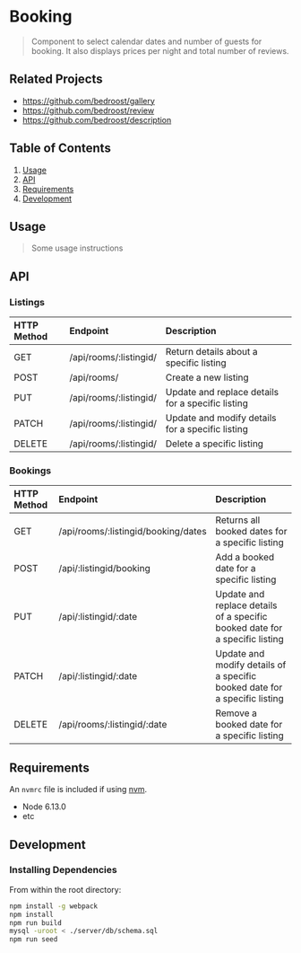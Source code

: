 # Booking

> Component to select calendar dates and number of guests for booking. It also displays prices per night and total number of reviews.

## Related Projects

  - https://github.com/bedroost/gallery
  - https://github.com/bedroost/review
  - https://github.com/bedroost/description

## Table of Contents

1. [Usage](#Usage)
1. [API](#API)
1. [Requirements](#requirements)
1. [Development](#development)

## Usage

> Some usage instructions

## API

### Listings
| HTTP Method   | Endpoint               | Description                                                   |
|:--------------|:-----------------------|:--------------------------------------------------------------|
| GET           | /api/rooms/:listingid/ | Return details about a specific listing                       |
| POST          | /api/rooms/            | Create a new listing                                          |
| PUT           | /api/rooms/:listingid/ | Update and replace details for a specific listing             |
| PATCH         | /api/rooms/:listingid/ | Update and modify details for a specific listing              |
| DELETE        | /api/rooms/:listingid/ | Delete a specific listing                                     |


### Bookings
| HTTP Method     | Endpoint                           | Description                                                    |
|:----------------|:-----------------------------------|:---------------------------------------------------------------|
| GET             | /api/rooms/:listingid/booking/dates| Returns all booked dates for a specific listing                |
| POST            | /api/:listingid/booking            | Add a booked date for a specific listing                       |
| PUT             | /api/:listingid/:date              | Update and replace details of a specific booked date for a specific listing|
| PATCH           | /api/:listingid/:date              | Update and modify details of a specific booked date for a specific listing|
| DELETE          | /api/rooms/:listingid/:date        | Remove a booked date for a specific listing                    |


## Requirements

An `nvmrc` file is included if using [nvm](https://github.com/creationix/nvm).

- Node 6.13.0
- etc

## Development

### Installing Dependencies

From within the root directory:

```sh
npm install -g webpack
npm install
npm run build
mysql -uroot < ./server/db/schema.sql
npm run seed
```

